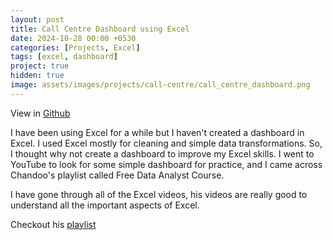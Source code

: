 ```yaml
---
layout: post
title: Call Centre Dashboard using Excel
date: 2024-10-28 00:00 +0530
categories: [Projects, Excel]
tags: [excel, dashboard]
project: true
hidden: true
image: assets/images/projects/call-centre/call_centre_dashboard.png
---
```


View in [Github](https://github.com/shaikshoaibakthar/Excel-Projects/tree/main/Call%20Centre%20Dashboard)

I have been using Excel for a while but I haven't created a dashboard in Excel. I used Excel mostly for cleaning and simple data transformations. So, I thought why not create a dashboard to improve my Excel skills. I went to YouTube to look for some simple dashboard for practice, and I came across Chandoo's playlist called Free Data Analyst Course.

I have gone through all of the Excel videos, his videos are really good to understand all the important aspects of Excel.

Checkout his [playlist](https://youtube.com/playlist?list=PLmejDGrsgFyCD25L2XEKESQEw8smsY6WO&si=b9Hga2O-4mDOEHoe)


